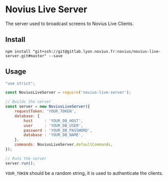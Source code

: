 # Novius Live Server

The server used to broadcast screens to Novius Live Clients.

## Install

`npm install "git+ssh://git@gitlab.lyon.novius.fr:novius/novius-live-server.git#master" --save`

## Usage

```js
"use strict";

const NoviusLiveServer = require('novius-live-server');

// Builds the server
const server = new NoviusLiveServer({
    requestToken: 'YOUR_TOKEN',
    database: {
        host     : 'YOUR_DB_HOST',
        user     : 'YOUR_DB_USER',
        password : 'YOUR_DB_PASSWORD',
        database : 'YOUR_DB_NAME',
    },
    commands: NoviusLiveServer.defaultCommands,
});

// Runs the server
server.run();

```

`YOUR_TOKEN` should be a random string, it is used to authenticate the clients.
